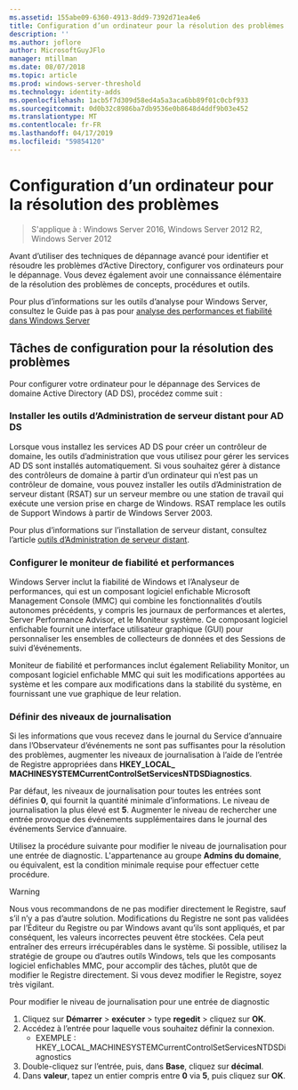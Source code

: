 ```yaml
---
ms.assetid: 155abe09-6360-4913-8dd9-7392d71ea4e6
title: Configuration d’un ordinateur pour la résolution des problèmes
description: ''
ms.author: joflore
author: MicrosoftGuyJFlo
manager: mtillman
ms.date: 08/07/2018
ms.topic: article
ms.prod: windows-server-threshold
ms.technology: identity-adds
ms.openlocfilehash: 1acb5f7d309d58ed4a5a3aca6bb89f01c0cbf933
ms.sourcegitcommit: 0d0b32c8986ba7db9536e0b8648d4ddf9b03e452
ms.translationtype: MT
ms.contentlocale: fr-FR
ms.lasthandoff: 04/17/2019
ms.locfileid: "59854120"
---
```

# <a name="configuring-a-computer-for-troubleshooting"></a>Configuration d’un ordinateur pour la résolution des problèmes

>S'applique à : Windows Server 2016, Windows Server 2012 R2, Windows Server 2012

Avant d’utiliser des techniques de dépannage avancé pour identifier et résoudre les problèmes d’Active Directory, configurer vos ordinateurs pour le dépannage. Vous devez également avoir une connaissance élémentaire de la résolution des problèmes de concepts, procédures et outils.

Pour plus d’informations sur les outils d’analyse pour Windows Server, consultez le Guide pas à pas pour [analyse des performances et fiabilité dans Windows Server](https://go.microsoft.com/fwlink/?LinkId=123737)

## <a name="configuration-tasks-for-troubleshooting"></a>Tâches de configuration pour la résolution des problèmes

Pour configurer votre ordinateur pour le dépannage des Services de domaine Active Directory (AD DS), procédez comme suit :

### <a name="install-remote-server-administration-tools-for-ad-ds"></a>Installer les outils d’Administration de serveur distant pour AD DS

Lorsque vous installez les services AD DS pour créer un contrôleur de domaine, les outils d’administration que vous utilisez pour gérer les services AD DS sont installés automatiquement. Si vous souhaitez gérer à distance des contrôleurs de domaine à partir d’un ordinateur qui n’est pas un contrôleur de domaine, vous pouvez installer les outils d’Administration de serveur distant (RSAT) sur un serveur membre ou une station de travail qui exécute une version prise en charge de Windows. RSAT remplace les outils de Support Windows à partir de Windows Server 2003.

Pour plus d’informations sur l’installation de serveur distant, consultez l’article [outils d’Administration de serveur distant](https://docs.microsoft.com/windows-server/remote/remote-server-administration-tools).

### <a name="configure-reliability-and-performance-monitor"></a>Configurer le moniteur de fiabilité et performances

Windows Server inclut la fiabilité de Windows et l’Analyseur de performances, qui est un composant logiciel enfichable Microsoft Management Console (MMC) qui combine les fonctionnalités d’outils autonomes précédents, y compris les journaux de performances et alertes, Server Performance Advisor, et le Moniteur système. Ce composant logiciel enfichable fournit une interface utilisateur graphique (GUI) pour personnaliser les ensembles de collecteurs de données et des Sessions de suivi d’événements.

Moniteur de fiabilité et performances inclut également Reliability Monitor, un composant logiciel enfichable MMC qui suit les modifications apportées au système et les compare aux modifications dans la stabilité du système, en fournissant une vue graphique de leur relation.

### <a name="set-logging-levels"></a>Définir des niveaux de journalisation

Si les informations que vous recevez dans le journal du Service d’annuaire dans l’Observateur d’événements ne sont pas suffisantes pour la résolution des problèmes, augmenter les niveaux de journalisation à l’aide de l’entrée de Registre appropriées dans **HKEY_LOCAL_ MACHINESYSTEMCurrentControlSetServicesNTDSDiagnostics**.

Par défaut, les niveaux de journalisation pour toutes les entrées sont définies **0**, qui fournit la quantité minimale d’informations. Le niveau de journalisation la plus élevé est **5**. Augmenter le niveau de rechercher une entrée provoque des événements supplémentaires dans le journal des événements Service d’annuaire.

Utilisez la procédure suivante pour modifier le niveau de journalisation pour une entrée de diagnostic. L'appartenance au groupe **Admins du domaine**, ou équivalent, est la condition minimale requise pour effectuer cette procédure.

> [!WARNING]
> Nous vous recommandons de ne pas modifier directement le Registre, sauf s’il n’y a pas d’autre solution. Modifications du Registre ne sont pas validées par l’Éditeur du Registre ou par Windows avant qu’ils sont appliqués, et par conséquent, les valeurs incorrectes peuvent être stockées. Cela peut entraîner des erreurs irrécupérables dans le système. Si possible, utilisez la stratégie de groupe ou d’autres outils Windows, tels que les composants logiciel enfichables MMC, pour accomplir des tâches, plutôt que de modifier le Registre directement. Si vous devez modifier le Registre, soyez très vigilant.
>

Pour modifier le niveau de journalisation pour une entrée de diagnostic

1. Cliquez sur **Démarrer** > **exécuter** > type **regedit** > cliquez sur **OK**.
2. Accédez à l’entrée pour laquelle vous souhaitez définir la connexion.
   * EXEMPLE : HKEY_LOCAL_MACHINESYSTEMCurrentControlSetServicesNTDSDiagnostics
3. Double-cliquez sur l’entrée, puis, dans **Base**, cliquez sur **décimal**.
4. Dans **valeur**, tapez un entier compris entre **0** via **5**, puis cliquez sur **OK**.

